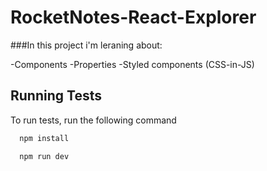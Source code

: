 # RocketNotes-React-Explorer

###In this project i'm leraning about:

-Components
-Properties
-Styled components (CSS-in-JS)


## Running Tests

To run tests, run the following command

```bash
  npm install
```

```bash
  npm run dev
```
